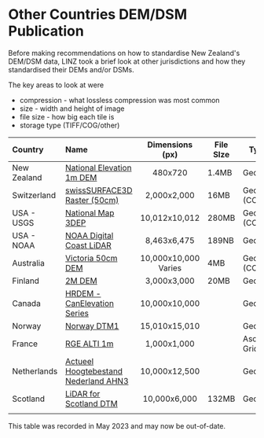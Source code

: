 # Other Countries DEM/DSM Publication

Before making recommendations on how to standardise New Zealand's DEM/DSM data, LINZ took a brief look at other jurisdictions and how they standardised their DEMs and/or DSMs.

The key areas to look at were
- compression - what lossless compression was most common
- size - width and height of image
- file size - how big each tile is
- storage type (TIFF/COG/other)

| Country     | Name                                                                                                         |       Dimensions (px)   | File SIze | Type          | Compression      | DataType | Nodata  | CRS        | PixelIsPoint | Comments |
| :---------- | :----------------------------------------------------------------------------------------------------------- | :---------------------: | --------- | ------------- | ---------------- | -------- | ------- | ---------- | ------------ | -------- |
| New Zealand | [National Elevation 1m DEM](https://data.linz.govt.nz/group/national-elevation/data/)                        |        480x720          | 1.4MB     | GeoTIFF       | LZW              | Float32  | -9999   | EPSG:2193  | Area/Point   |          |
| Switzerland | [swissSURFACE3D Raster (50cm)](https://www.swisstopo.admin.ch/en/geodata/height/surface3d-raster.html)       |      2,000x2,000        | 16MB      | GeoTIFF (COG) | LZW              | Float32  | -9999   | EPSG:2056  | Area         |          |
| USA - USGS  | [National Map 3DEP](http://prd-tnm.s3.amazonaws.com/index.html?prefix=StagedProducts/Elevation/1m/Projects/) |     10,012x10,012       | 280MB     | GeoTIFF (COG) | LZW (predictor3) | Float32  | -999999 | EPSG:26910 | Area         |          |
| USA - NOAA  | [NOAA Digital Coast LiDAR](https://coast.noaa.gov/dataviewer/#/lidar/search/)                                |      8,463x6,475        | 189NB     | GeoTIFF       | LZW              | Float32  | -999999 | EPSG:2229  |              | In Feet  |
| Australia   | [Victoria 50cm DEM](https://elevation.fsdf.org.au/)                                                          | 10,000x10,000<br>Varies | 4MB       | GeoTIFF (COG) | LZW              | Float32  | -9999   | EPSG:7855  |              |          |
| Finland     | [2M DEM](https://asiointi.maanmittauslaitos.fi/karttapaikka/tilausvahvistus)                                 |       3,000x3,000       | 20MB      | GeoTIFF       | LZW              | Float32  | -9999   | EPSG:3067  |              |          |
| Canada      | [HRDEM - CanElevation Series](https://open.canada.ca/data/en/dataset/957782bf-847c-4644-a757-e383c0057995)   |      10,000x10,000      |           | GeoTIFF       | LZW              | Float32  | -32767  | EPSG:2958  |              |          |
| Norway      | [Norway DTM1](https://hoydedata.no/LaserInnsyn2/)                                                            |      15,010x15,010      |           | GeoTIFF       | LZW              |          |         |            |              |          |
| France      | [RGE ALTI 1m](https://geoservices.ign.fr/rgealti)                                                            |       1,000x1,000       |           | Ascii Grid    |                  |          |         |            |              |          |
| Netherlands | [Actueel Hoogtebestand Nederland AHN3](https://app.pdok.nl/rws/ahn3/download-page/)                          |      10,000x12,500      |           | GeoTIFF       | RAW (Zipped)     |          | 3.4e+38 | EPSG:28992 |              |          |
| Scotland    | [LiDAR for Scotland DTM](https://remotesensingdata.gov.scot/data#/list)                                      |      10,000x6,000       | 132MB     | GeoTIFF       | LZW              |          | -9999   | EPSG:27700 | Area         |          |
|             |                                                                                                              |                         |           |               |                  |          |         |            |              |          |

This table was recorded in May 2023 and may now be out-of-date.
